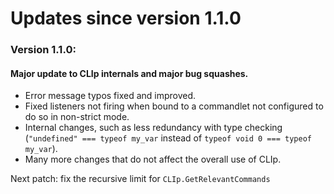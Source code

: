 # Updates since version 1.1.0

### Version 1.1.0:

#### Major update to CLIp internals and major bug squashes. 
- Error message typos fixed and improved.
- Fixed listeners not firing when bound to a commandlet not configured to do so in non-strict mode.
- Internal changes, such as less redundancy with type checking (`"undefined" === typeof my_var` instead of `typeof void 0 === typeof my_var`).
- Many more changes that do not affect the overall use of CLIp.

Next patch: fix the recursive limit for `CLIp.GetRelevantCommands`
